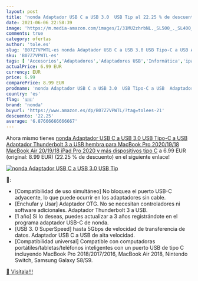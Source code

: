 ```yaml
---
layout: post
title: 'nonda Adaptador USB C a USB 3.0  USB Tip al 22.25 % de descuento'
date: 2021-06-06 22:58:39
image: 'https://m.media-amazon.com/images/I/31MU2zhrbNL._SL500_._SL400_.jpg'
comments: true
category: ofertas
author: 'tole.es'
slug: 'B07Z7VPWTL-es nonda Adaptador USB C a USB 3.0 USB Tipo-C a USB Adaptador...'
sku: 'B07Z7VPWTL-es'
tags: [ 'Accesorios','Adaptadores','Adaptadores USB','Informática','ipad','nonda', ]
actualPrice: 6.99 EUR
currency: EUR
price: 6.99
comparePrice: 8.99 EUR
prodname: 'nonda Adaptador USB C a USB 3.0  USB Tipo-C a USB  Adaptador Thunderbolt 3 a USB hembra para MacBook Pro 2020/19/18  MacBook Air 20/19/18  iPad Pro 2020 y más dispositivos tipo C'
country: 'es'
flag: '🇪🇸'
brand: 'nonda'
buyurl: 'https://www.amazon.es/dp/B07Z7VPWTL/?tag=tolees-21'
descuento: '22.25'
average: '6.87666666666667'
---
```


Ahora mismo tienes [nonda Adaptador USB C a USB 3.0  USB Tipo-C a USB  Adaptador Thunderbolt 3 a USB hembra para MacBook Pro 2020/19/18  MacBook Air 20/19/18  iPad Pro 2020 y más dispositivos tipo C](https://www.amazon.es/dp/B07Z7VPWTL/?tag=tolees-21) a 6.99 EUR (original: 8.99 EUR) (22.25 %  de descuento) en el siguiente enlace!

[![nonda Adaptador USB C a USB 3.0  USB Tip](https://m.media-amazon.com/images/I/31MU2zhrbNL._SL500_._SL400_.jpg)](https://www.amazon.es/dp/B07Z7VPWTL/?tag=tolees-21)

🔎:

- [Compatibilidad de uso simultáneo] No bloquea el puerto USB-C adyacente, lo que puede ocurrir en los adaptadores sin cable.
- [Enchufar y Usar] Adaptador OTG. No se necesitan controladores ni software adicionales. Adaptador Thunderbolt 3 a USB.
- [1 año] Si lo deseas, puedes actualizar a 3 años registrándote en el programa adaptador USB-C de nonda.
- [USB 3. 0 SuperSpeed] hasta 5Gbps de velocidad de transferencia de datos. Adaptador USB C a USB de alta velocidad.
- [Compatibilidad universal] Compatible con computadoras portátiles/tabletas/teléfonos inteligentes con un puerto USB de tipo C incluyendo MacBook Pro 2018/2017/2016, MacBook Air 2018, Nintendo Switch, Samsung Galaxy S8/S9.

[🛒 Visítala!!!](https://www.amazon.es/dp/B07Z7VPWTL/?tag=tolees-21)
